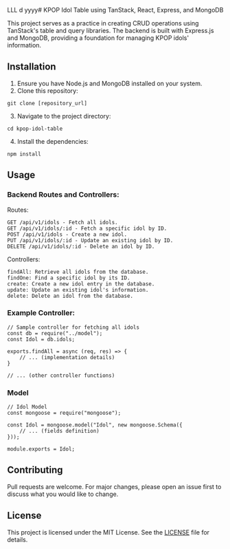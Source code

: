LLL d yyyy# KPOP Idol Table using TanStack, React, Express, and MongoDB

This project serves as a practice in creating CRUD operations using TanStack's table and query libraries. The backend is built with Express.js and MongoDB, providing a foundation for managing KPOP idols' information.

## Installation

1. Ensure you have Node.js and MongoDB installed on your system.
2. Clone this repository:
```
git clone [repository_url]
```
3. Navigate to the project directory:
```
cd kpop-idol-table
```
4. Install the dependencies:
```
npm install
```

## Usage

### Backend Routes and Controllers:
Routes:

    GET /api/v1/idols - Fetch all idols.
    GET /api/v1/idols/:id - Fetch a specific idol by ID.
    POST /api/v1/idols - Create a new idol.
    PUT /api/v1/idols/:id - Update an existing idol by ID.
    DELETE /api/v1/idols/:id - Delete an idol by ID.

Controllers:

    findAll: Retrieve all idols from the database.
    findOne: Find a specific idol by its ID.
    create: Create a new idol entry in the database.
    update: Update an existing idol's information.
    delete: Delete an idol from the database.

### Example Controller:
```
// Sample controller for fetching all idols
const db = require("../model");
const Idol = db.idols;

exports.findAll = async (req, res) => {
    // ... (implementation details)
}

// ... (other controller functions)

```

### Model
```
// Idol Model
const mongoose = require("mongoose");

const Idol = mongoose.model("Idol", new mongoose.Schema({
    // ... (fields definition)
}));

module.exports = Idol;

```
## Contributing

Pull requests are welcome. For major changes, please open an issue first
to discuss what you would like to change.

## License

This project is licensed under the MIT License. See the [LICENSE](https://choosealicense.com/licenses/mit/) file for details.

